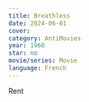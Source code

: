 ```yaml
---
title: Breathless
date: 2024-06-01
cover: 
category: AntiMovies
year: 1960
star: no
movie/series: Movie
language: French
---
```

Rent



